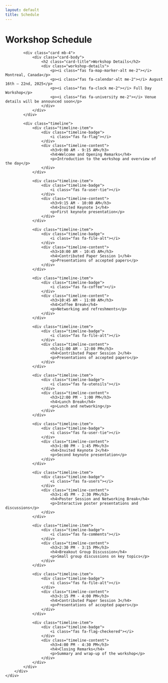 ```yaml
---
layout: default
title: Schedule
---
```


<div class="container">
    <div class="row">
        <div class="col-lg-8 mx-auto">
            <h1 class="text-center mb-5">Workshop Schedule</h1>
            
            <div class="card mb-4">
                <div class="card-body">
                    <h2 class="card-title">Workshop Details</h2>
                    <div class="workshop-details">
                        <p><i class="fas fa-map-marker-alt me-2"></i> Montreal, Canada</p>
                        <p><i class="fas fa-calendar-alt me-2"></i> August 16th – 22nd, 2025</p>
                        <p><i class="fas fa-clock me-2"></i> Full Day Workshop</p>
                        <p><i class="fas fa-university me-2"></i> Venue details will be announced soon</p>
                    </div>
                </div>
            </div>
            
            <div class="timeline">
                <div class="timeline-item">
                    <div class="timeline-badge">
                        <i class="fas fa-flag"></i>
                    </div>
                    <div class="timeline-content">
                        <h3>9:00 AM - 9:15 AM</h3>
                        <h4>Welcome and Opening Remarks</h4>
                        <p>Introduction to the workshop and overview of the day</p>
                    </div>
                </div>

                <div class="timeline-item">
                    <div class="timeline-badge">
                        <i class="fas fa-user-tie"></i>
                    </div>
                    <div class="timeline-content">
                        <h3>9:15 AM - 10:00 AM</h3>
                        <h4>Invited Keynote 1</h4>
                        <p>First keynote presentation</p>
                    </div>
                </div>

                <div class="timeline-item">
                    <div class="timeline-badge">
                        <i class="fas fa-file-alt"></i>
                    </div>
                    <div class="timeline-content">
                        <h3>10:00 AM - 10:45 AM</h3>
                        <h4>Contributed Paper Session 1</h4>
                        <p>Presentations of accepted papers</p>
                    </div>
                </div>

                <div class="timeline-item">
                    <div class="timeline-badge">
                        <i class="fas fa-coffee"></i>
                    </div>
                    <div class="timeline-content">
                        <h3>10:45 AM - 11:00 AM</h3>
                        <h4>Coffee Break</h4>
                        <p>Networking and refreshments</p>
                    </div>
                </div>

                <div class="timeline-item">
                    <div class="timeline-badge">
                        <i class="fas fa-file-alt"></i>
                    </div>
                    <div class="timeline-content">
                        <h3>11:00 AM - 12:00 PM</h3>
                        <h4>Contributed Paper Session 2</h4>
                        <p>Presentations of accepted papers</p>
                    </div>
                </div>

                <div class="timeline-item">
                    <div class="timeline-badge">
                        <i class="fas fa-utensils"></i>
                    </div>
                    <div class="timeline-content">
                        <h3>12:00 PM - 1:00 PM</h3>
                        <h4>Lunch Break</h4>
                        <p>Lunch and networking</p>
                    </div>
                </div>

                <div class="timeline-item">
                    <div class="timeline-badge">
                        <i class="fas fa-user-tie"></i>
                    </div>
                    <div class="timeline-content">
                        <h3>1:00 PM - 1:45 PM</h3>
                        <h4>Invited Keynote 2</h4>
                        <p>Second keynote presentation</p>
                    </div>
                </div>

                <div class="timeline-item">
                    <div class="timeline-badge">
                        <i class="fas fa-users"></i>
                    </div>
                    <div class="timeline-content">
                        <h3>1:45 PM - 2:30 PM</h3>
                        <h4>Poster Session and Networking Break</h4>
                        <p>Interactive poster presentations and discussions</p>
                    </div>
                </div>

                <div class="timeline-item">
                    <div class="timeline-badge">
                        <i class="fas fa-comments"></i>
                    </div>
                    <div class="timeline-content">
                        <h3>2:30 PM - 3:15 PM</h3>
                        <h4>Breakout Group Discussion</h4>
                        <p>Small group discussions on key topics</p>
                    </div>
                </div>

                <div class="timeline-item">
                    <div class="timeline-badge">
                        <i class="fas fa-file-alt"></i>
                    </div>
                    <div class="timeline-content">
                        <h3>3:15 PM - 4:00 PM</h3>
                        <h4>Contributed Paper Session 3</h4>
                        <p>Presentations of accepted papers</p>
                    </div>
                </div>

                <div class="timeline-item">
                    <div class="timeline-badge">
                        <i class="fas fa-flag-checkered"></i>
                    </div>
                    <div class="timeline-content">
                        <h3>4:00 PM - 4:30 PM</h3>
                        <h4>Closing Remarks</h4>
                        <p>Summary and wrap-up of the workshop</p>
                    </div>
                </div>
            </div>
        </div>
    </div>
</div>

<style>
.timeline {
    position: relative;
    padding: 2rem 0;
}

.timeline::before {
    content: '';
    position: absolute;
    left: 50%;
    transform: translateX(-50%);
    width: 2px;
    height: 100%;
    background: var(--gradient-primary);
}

.timeline-item {
    position: relative;
    margin-bottom: 3rem;
    width: 100%;
}

.timeline-badge {
    position: absolute;
    left: 50%;
    transform: translateX(-50%);
    width: 50px;
    height: 50px;
    border-radius: 50%;
    background: var(--gradient-primary);
    display: flex;
    align-items: center;
    justify-content: center;
    color: white;
    font-size: 1.5rem;
    z-index: 1;
}

.timeline-content {
    width: calc(50% - 50px);
    padding: 1.5rem;
    background: white;
    border-radius: 15px;
    box-shadow: 0 5px 15px rgba(0,0,0,0.1);
    position: relative;
    transition: transform 0.3s ease;
}

.timeline-content:hover {
    transform: translateY(-5px);
}

.timeline-item:nth-child(odd) .timeline-content {
    margin-left: auto;
}

.timeline-content h3 {
    color: var(--secondary-color);
    font-size: 1.1rem;
    margin-bottom: 0.5rem;
}

.timeline-content h4 {
    color: var(--primary-color);
    font-size: 1.3rem;
    margin-bottom: 0.5rem;
}

@media (max-width: 768px) {
    .timeline::before {
        left: 30px;
    }
    
    .timeline-badge {
        left: 30px;
    }
    
    .timeline-content {
        width: calc(100% - 80px);
        margin-left: 80px !important;
    }
}

.workshop-details {
    margin-top: 1rem;
    padding: 1rem;
    background: var(--light-gray);
    border-radius: 10px;
}

.workshop-details p {
    margin-bottom: 0.5rem;
    color: var(--text-color);
}

.workshop-details i {
    color: var(--secondary-color);
    width: 20px;
}
</style> 